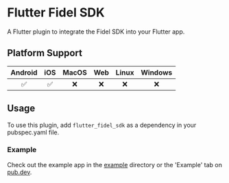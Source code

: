 # Flutter Fidel SDK

A Flutter plugin to integrate the Fidel SDK into your Flutter app.

## Platform Support

| Android | iOS | MacOS | Web | Linux | Windows |
| :-----: | :-: | :---: | :-: | :---: | :----: |
|   ✅    | ✅  |  ❌   | ❌  |  ❌   |   ❌   |

## Usage

To use this plugin, add `flutter_fidel_sdk` as a dependency in your pubspec.yaml file.

### Example

Check out the example app in the [example](example) directory or the 'Example' tab on [pub.dev](https://pub.dev/packages/flutter_fidel_sdk).